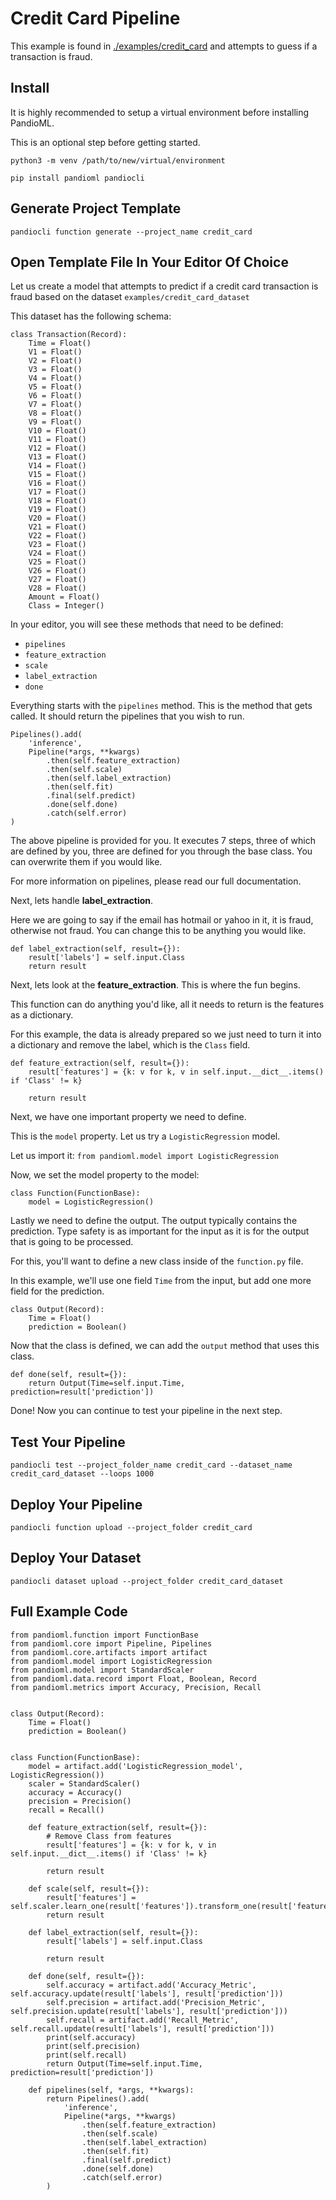 # Credit Card Pipeline

This example is found in [./examples/credit_card](./examples/credit_card) and attempts to guess if a transaction is fraud.

## Install

It is highly recommended to setup a virtual environment before installing PandioML.

This is an optional step before getting started.

`python3 -m venv /path/to/new/virtual/environment`

`pip install pandioml pandiocli`

## Generate Project Template

`pandiocli function generate --project_name credit_card`

## Open Template File In Your Editor Of Choice

Let us create a model that attempts to predict if a credit card transaction is fraud based on the dataset `examples/credit_card_dataset`

This dataset has the following schema:

```buildoutcfg
class Transaction(Record):
    Time = Float()
    V1 = Float()
    V2 = Float()
    V3 = Float()
    V4 = Float()
    V5 = Float()
    V6 = Float()
    V7 = Float()
    V8 = Float()
    V9 = Float()
    V10 = Float()
    V11 = Float()
    V12 = Float()
    V13 = Float()
    V14 = Float()
    V15 = Float()
    V16 = Float()
    V17 = Float()
    V18 = Float()
    V19 = Float()
    V20 = Float()
    V21 = Float()
    V22 = Float()
    V23 = Float()
    V24 = Float()
    V25 = Float()
    V26 = Float()
    V27 = Float()
    V28 = Float()
    Amount = Float()
    Class = Integer()
```

In your editor, you will see these methods that need to be defined:

* `pipelines`
* `feature_extraction`
* `scale`
* `label_extraction`
* `done`

Everything starts with the `pipelines` method. This is the method that gets called. It should return the pipelines that you wish to run.

```buildoutcfg
Pipelines().add(
    'inference',
    Pipeline(*args, **kwargs)
        .then(self.feature_extraction)
        .then(self.scale)
        .then(self.label_extraction)
        .then(self.fit)
        .final(self.predict)
        .done(self.done)
        .catch(self.error)
)
```

The above pipeline is provided for you. It executes 7 steps, three of which are defined by you, three are defined for you through the base class. You can overwrite them if you would like.

For more information on pipelines, please read our full documentation.

Next, lets handle **label_extraction**.

Here we are going to say if the email has hotmail or yahoo in it, it is fraud, otherwise not fraud. You can change this to be anything you would like.

```buildoutcfg
def label_extraction(self, result={}):
    result['labels'] = self.input.Class
    return result
```

Next, lets look at the **feature_extraction**. This is where the fun begins.

This function can do anything you'd like, all it needs to return is the features as a dictionary.

For this example, the data is already prepared so we just need to turn it into a dictionary and remove the label, which is the `Class` field.

```buildoutcfg
def feature_extraction(self, result={}):
    result['features'] = {k: v for k, v in self.input.__dict__.items() if 'Class' != k}

    return result
```

Next, we have one important property we need to define.

This is the `model` property. Let us try a `LogisticRegression` model.

Let us import it: `from pandioml.model import LogisticRegression`

Now, we set the model property to the model:

```buildoutcfg
class Function(FunctionBase):
    model = LogisticRegression()
```

Lastly we need to define the output. The output typically contains the prediction. Type safety is as important for the input as it is for the output that is going to be processed.

For this, you'll want to define a new class inside of the `function.py` file.

In this example, we'll use one field `Time` from the input, but add one more field for the prediction.

```buildoutcfg
class Output(Record):
    Time = Float()
    prediction = Boolean()
```

Now that the class is defined, we can add the `output` method that uses this class.

```buildoutcfg
def done(self, result={}):
    return Output(Time=self.input.Time, prediction=result['prediction'])
```

Done! Now you can continue to test your pipeline in the next step.

## Test Your Pipeline

`pandiocli test --project_folder_name credit_card --dataset_name credit_card_dataset --loops 1000`

## Deploy Your Pipeline

`pandiocli function upload --project_folder credit_card`

## Deploy Your Dataset

`pandiocli dataset upload --project_folder credit_card_dataset`

## Full Example Code

```buildoutcfg
from pandioml.function import FunctionBase
from pandioml.core import Pipeline, Pipelines
from pandioml.core.artifacts import artifact
from pandioml.model import LogisticRegression
from pandioml.model import StandardScaler
from pandioml.data.record import Float, Boolean, Record
from pandioml.metrics import Accuracy, Precision, Recall


class Output(Record):
    Time = Float()
    prediction = Boolean()


class Function(FunctionBase):
    model = artifact.add('LogisticRegression_model', LogisticRegression())
    scaler = StandardScaler()
    accuracy = Accuracy()
    precision = Precision()
    recall = Recall()

    def feature_extraction(self, result={}):
        # Remove Class from features
        result['features'] = {k: v for k, v in self.input.__dict__.items() if 'Class' != k}

        return result

    def scale(self, result={}):
        result['features'] = self.scaler.learn_one(result['features']).transform_one(result['features'])
        return result

    def label_extraction(self, result={}):
        result['labels'] = self.input.Class

        return result

    def done(self, result={}):
        self.accuracy = artifact.add('Accuracy_Metric', self.accuracy.update(result['labels'], result['prediction']))
        self.precision = artifact.add('Precision_Metric', self.precision.update(result['labels'], result['prediction']))
        self.recall = artifact.add('Recall_Metric', self.recall.update(result['labels'], result['prediction']))
        print(self.accuracy)
        print(self.precision)
        print(self.recall)
        return Output(Time=self.input.Time, prediction=result['prediction'])

    def pipelines(self, *args, **kwargs):
        return Pipelines().add(
            'inference',
            Pipeline(*args, **kwargs)
                .then(self.feature_extraction)
                .then(self.scale)
                .then(self.label_extraction)
                .then(self.fit)
                .final(self.predict)
                .done(self.done)
                .catch(self.error)
        )

```
